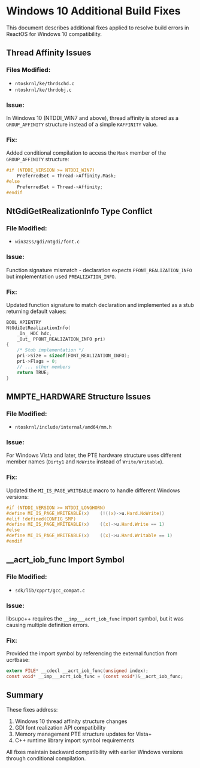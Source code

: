 # Windows 10 Additional Build Fixes

This document describes additional fixes applied to resolve build errors in ReactOS for Windows 10 compatibility.

## Thread Affinity Issues

### Files Modified:
- `ntoskrnl/ke/thrdschd.c`
- `ntoskrnl/ke/thrdobj.c`

### Issue:
In Windows 10 (NTDDI_WIN7 and above), thread affinity is stored as a `GROUP_AFFINITY` structure instead of a simple `KAFFINITY` value.

### Fix:
Added conditional compilation to access the `Mask` member of the `GROUP_AFFINITY` structure:

```c
#if (NTDDI_VERSION >= NTDDI_WIN7)
    PreferredSet = Thread->Affinity.Mask;
#else
    PreferredSet = Thread->Affinity;
#endif
```

## NtGdiGetRealizationInfo Type Conflict

### File Modified:
- `win32ss/gdi/ntgdi/font.c`

### Issue:
Function signature mismatch - declaration expects `PFONT_REALIZATION_INFO` but implementation used `PREALIZATION_INFO`.

### Fix:
Updated function signature to match declaration and implemented as a stub returning default values:

```c
BOOL APIENTRY
NtGdiGetRealizationInfo(
    _In_ HDC hdc,
    _Out_ PFONT_REALIZATION_INFO pri)
{
    /* Stub implementation */
    pri->Size = sizeof(FONT_REALIZATION_INFO);
    pri->Flags = 0;
    // ... other members
    return TRUE;
}
```

## MMPTE_HARDWARE Structure Issues

### File Modified:
- `ntoskrnl/include/internal/amd64/mm.h`

### Issue:
For Windows Vista and later, the PTE hardware structure uses different member names (`Dirty1` and `NoWrite` instead of `Write/Writable`).

### Fix:
Updated the `MI_IS_PAGE_WRITEABLE` macro to handle different Windows versions:

```c
#if (NTDDI_VERSION >= NTDDI_LONGHORN)
#define MI_IS_PAGE_WRITEABLE(x)    (!((x)->u.Hard.NoWrite))
#elif !defined(CONFIG_SMP)
#define MI_IS_PAGE_WRITEABLE(x)    ((x)->u.Hard.Write == 1)
#else
#define MI_IS_PAGE_WRITEABLE(x)    ((x)->u.Hard.Writable == 1)
#endif
```

## __acrt_iob_func Import Symbol

### File Modified:
- `sdk/lib/cpprt/gcc_compat.c`

### Issue:
libsupc++ requires the `__imp___acrt_iob_func` import symbol, but it was causing multiple definition errors.

### Fix:
Provided the import symbol by referencing the external function from ucrtbase:

```c
extern FILE* __cdecl __acrt_iob_func(unsigned index);
const void* __imp___acrt_iob_func = (const void*)&__acrt_iob_func;
```

## Summary

These fixes address:
1. Windows 10 thread affinity structure changes
2. GDI font realization API compatibility
3. Memory management PTE structure updates for Vista+
4. C++ runtime library import symbol requirements

All fixes maintain backward compatibility with earlier Windows versions through conditional compilation.